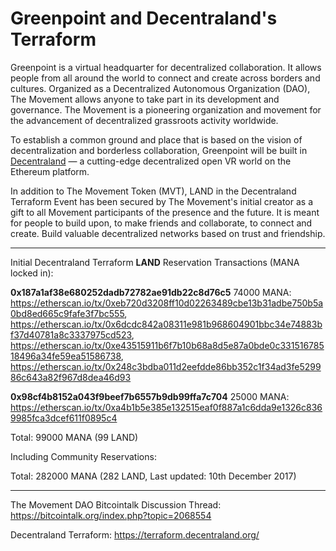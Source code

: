 # Greenpoint and Decentraland's Terraform

Greenpoint is a virtual headquarter for decentralized collaboration. It allows people from all around the world to connect and create across borders and cultures. Organized as a Decentralized Autonomous Organization (DAO), The Movement allows anyone to take part in its development and governance. The Movement is a pioneering organization and movement for the advancement of decentralized grassroots activity worldwide. 

To establish a common ground and place that is based on the vision of decentralization and borderless collaboration, Greenpoint will be built in [Decentraland](https://decentraland.org/) — a cutting-edge decentralized open VR world on the Ethereum platform.

In addition to The Movement Token (MVT), LAND in the Decentraland Terraform Event has been secured by The Movement's initial creator as a gift to all Movement participants of the presence and the future. It is meant for people to build upon, to make friends and collaborate, to connect and create. Build valuable decentralized networks based on trust and friendship.

* * *

Initial Decentraland Terraform **LAND** Reservation Transactions (MANA locked in):

**0x187a1af38e680252dadb72782ae91db22c8d76c5**
74000 MANA:
https://etherscan.io/tx/0xeb720d3208ff10d02263489cbe13b31adbe750b5a0bd8ed665c9fafe3f7bc555,
https://etherscan.io/tx/0x6dcdc842a08311e981b968604901bbc34e74883bf37d40781a8c3337975cd523,
https://etherscan.io/tx/0xe43515911b6f7b10b68a8d5e87a0bde0c33151678518496a34fe59ea51586738,
https://etherscan.io/tx/0x248c3bdba011d2eefdde86bb352c1f34ad3fe529986c643a82f967d8dea46d93

**0x98cf4b8152a043f9beef7b6557b9db99ffa7c704**
25000 MANA:
https://etherscan.io/tx/0xa4b1b5e385e132515eaf0f887a1c6dda9e1326c8369985fca3dcef611f0895c4

Total: 99000 MANA (99 LAND)

Including Community Reservations:

Total: 282000 MANA (282 LAND, Last updated: 10th December 2017)

* * *

The Movement DAO Bitcointalk Discussion Thread: https://bitcointalk.org/index.php?topic=2068554

Decentraland Terraform: https://terraform.decentraland.org/
